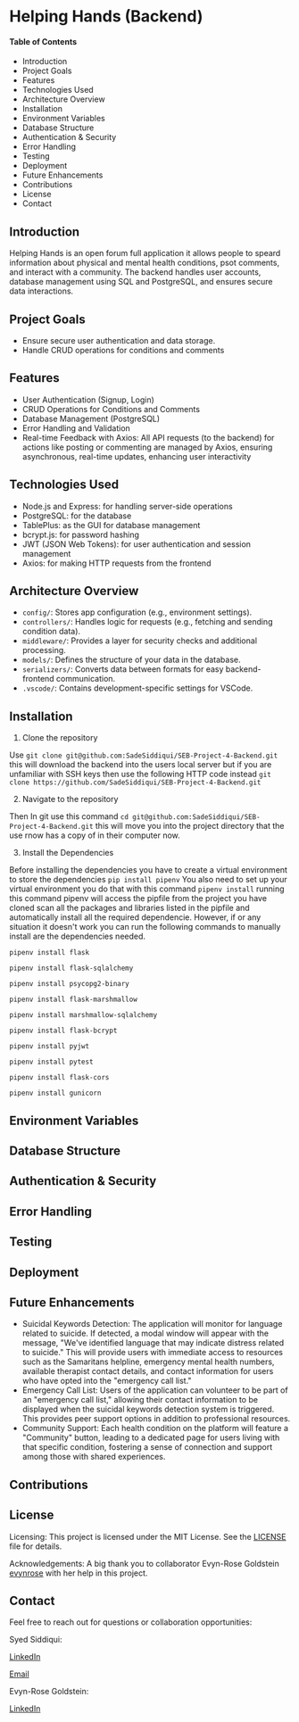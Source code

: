 # Helping Hands (Backend) 


#### Table of Contents
- Introduction
- Project Goals
- Features
- Technologies Used
- Architecture Overview
- Installation
- Environment Variables
- Database Structure
- Authentication & Security
- Error Handling
- Testing
- Deployment
- Future Enhancements
- Contributions
- License
- Contact 


## Introduction 

Helping Hands is an open forum full application it allows people to speard information about physical and mental health conditions, psot comments, and interact with a community. The backend handles user accounts, database management using SQL and PostgreSQL, and ensures secure data interactions. 


## Project Goals 

- Ensure secure user authentication and data storage.
- Handle CRUD operations for conditions and comments

## Features 

- User Authentication (Signup, Login)
- CRUD Operations for Conditions and Comments
- Database Management (PostgreSQL)
- Error Handling and Validation 
- Real-time Feedback with Axios: All API requests (to the backend) for actions like posting or commenting are managed by Axios, ensuring asynchronous, real-time updates, enhancing user interactivity

## Technologies Used

- Node.js and Express: for handling server-side operations 
- PostgreSQL: for the database
- TablePlus: as the GUI for database management
- bcrypt.js: for password hashing
- JWT (JSON Web Tokens): for user authentication and session management
- Axios: for making HTTP requests from the frontend 

  
## Architecture Overview

- ```config/```: Stores app configuration (e.g., environment settings).
- ```controllers/```: Handles logic for requests (e.g., fetching and sending condition data).
- ```middleware/```: Provides a layer for security checks and additional processing.
- ```models/```: Defines the structure of your data in the database.
- ```serializers/```: Converts data between formats for easy backend-frontend communication.
- ```.vscode/```: Contains development-specific settings for VSCode.

## Installation  

1) Clone the repository 

Use ```git clone git@github.com:SadeSiddiqui/SEB-Project-4-Backend.git``` this will download the backend into the users local server but if you are unfamiliar with SSH keys then use the following HTTP code instead ```git clone https://github.com/SadeSiddiqui/SEB-Project-4-Backend.git```

2) Navigate to the repository 

Then In git use this command ```cd git@github.com:SadeSiddiqui/SEB-Project-4-Backend.git``` this will move you into the project directory that the use rnow has a copy of in their computer now.

3) Install the Dependencies 

Before installing the dependencies you have to create a virtual environment to store the dependencies ```pip install pipenv``` 
You also need to set up your virtual environment you do that with this command ```pipenv install``` running this command pipenv will access the pipfile from the project you have cloned scan all the packages and libraries listed in the pipfile and automatically install all the required dependencie. However, if or any situation it doesn't work you can run the following commands to manually install are the dependencies needed. 

```pipenv install flask```

```pipenv install flask-sqlalchemy```

```pipenv install psycopg2-binary```

```pipenv install flask-marshmallow```

```pipenv install marshmallow-sqlalchemy```

```pipenv install flask-bcrypt```

```pipenv install pyjwt```

```pipenv install pytest```

```pipenv install flask-cors```

```pipenv install gunicorn```





## Environment Variables


## Database Structure


## Authentication & Security


## Error Handling


## Testing


## Deployment


## Future Enhancements

- Suicidal Keywords Detection: The application will monitor for language related to suicide. If detected, a modal window will appear with the message, "We've identified language that may indicate distress related to suicide." This will provide users with immediate access to resources such as the Samaritans helpline, emergency mental health numbers, available therapist contact details, and contact information for users who have opted into the "emergency call list."
- Emergency Call List: Users of the application can volunteer to be part of an "emergency call list," allowing their contact information to be displayed when the suicidal keywords detection system is triggered. This provides peer support options in addition to professional resources.
- Community Support: Each health condition on the platform will feature a "Community" button, leading to a dedicated page for users living with that specific condition, fostering a sense of connection and support among those with shared experiences.

## Contributions


## License

Licensing: This project is licensed under the MIT License. See the [LICENSE](./LICENSE) file for details.

Acknowledgements: A big thank you to collaborator Evyn-Rose Goldstein [evynrose](https://github.com/evynrose) with her help in this project. 

## Contact 

Feel free to reach out for questions or collaboration opportunities: 

Syed Siddiqui: 

[LinkedIn](https://www.linkedin.com/in/syed-siddiqui/)

[Email](syedsiddiqui1@gmail.com)

Evyn-Rose Goldstein: 

[LinkedIn](https://www.linkedin.com/in/evynrose/)











